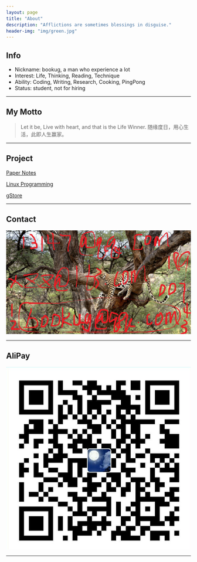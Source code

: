```yaml
---
layout: page
title: "About"
description: "Afflictions are sometimes blessings in disguise."
header-img: "img/green.jpg"
---
```


## Info

- Nickname: bookug, a man who experience a lot
- Interest: Life, Thinking, Reading, Technique
- Ability: Coding, Writing, Research, Cooking, PingPong
- Status: student, not for hiring

---

## My Motto

> Let it be, Live with heart, and that is the Life Winner.
> 随缘度日，用心生活，此即人生赢家。

---

## Project

[Paper Notes](https://github.com/bookug/PaperNotes)

[Linux Programming](https://github.com/bookug/LinuxProgramming)

[gStore](https://github.com/pkumod/gStore)

---

## Contact

![](img/email.jpg)

---

## AliPay

![](img/alipay.jpg)

---


